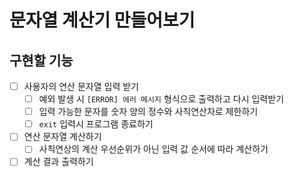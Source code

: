 # 문자열 계산기 만들어보기
## 구현할 기능
- [ ] 사용자의 연산 문자열 입력 받기   
  - [ ] 예외 발생 시 `[ERROR] 에러 메시지` 형식으로 출력하고 다시 입력받기 
  - [ ] 입력 가능한 문자를 숫자 양의 정수와 사칙연산자로 제한하기 
  - [ ] `exit` 입력시 프로그램 종료하기
- [ ] 연산 문자열 계산하기
  - [ ] 사칙연상의 계산 우선순위가 아닌 입력 값 순서에 따라 계산하기 
- [ ] 계산 결과 출력하기 
